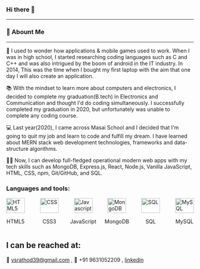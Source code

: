 ### Hi there 👋
---

<!--
**vsrathod39/vsrathod39** is a ✨ _special_ ✨ repository because its `README.md` (this file) appears on your GitHub profile.

Here are some ideas to get you started:

- 🔭 I’m currently working on ...
- 🌱 I’m currently learning ...
- 👯 I’m looking to collaborate on ...
- 🤔 I’m looking for help with ...
- 💬 Ask me about ...
- 📫 How to reach me: ...
- 😄 Pronouns: ...
- ⚡ Fun fact: ...
-->
### 🚀 Abount Me
---

🤔 I used to wonder how applications & mobile games used to work. When I was in high school, I started researching coding languages such as C and C++ and was also intrigued by the boom of android in the IT industry. In 2014, This was the time when I bought my first laptop with the aim that one day I will also create an application.

📚 With the mindset to learn more about computers and electronics, I decided to complete my graduation(B.tech) in Electronics and Communication and thought I'd do coding simultaneously. I successfully completed my graduation in 2020, but unfortunately was unable to complete any coding course.

💻 Last year(2020), I came across Masai School and I decided that I'm going to quit my job and learn to code and fulfill my dream. I have learned about MERN stack web development technologies, frameworks and data-structure algorithms.

🐱‍💻 Now, I can develop full-fledged operational modern web apps with my tech skills such as MongoDB, Express.js, React, Node.js, Vanilla JavaScript, HTML, CSS, npm, Git/GitHub, and SQL.

### Languages and tools:
<div
      style="display: flex; align-items: center; justify-content: space-between"
    >
      <div
        style="
          display: flex;
          align-items: center;
          flex-direction: column;
          width: 50;
        "
      >
        <img
          src="https://vikas.vercel.app/assets/img/html5-300x300.jpg"
          width="100%"
          height="40"
          alt="HTML5"
        />
        <p>HTML5</p>
      </div>
      <div
        style="
          display: flex;
          align-items: center;
          flex-direction: column;
          width: 50;
        "
      >
        <img
          src="https://vikas.vercel.app/assets/img/css3-300x300.jpg"
          width="100%"
          height="40"
          alt="CSS"
        />
        <p>CSS3</p>
      </div>
      <div
        style="
          display: flex;
          align-items: center;
          flex-direction: column;
          width: 50;
        "
      >
        <img
          src="https://vikas.vercel.app/assets/img/javascript_logo.png"
          width="100%"
          height="40"
          alt="Javascript"
        />
        <p>JavaScript</p>
      </div>
      <div
        style="
          display: flex;
          align-items: center;
          flex-direction: column;
          width: 50;
        "
      >
        <img
          src="https://vikas.vercel.app/assets/img/mongodb_logo.jpg"
          width="100%"
          height="40"
          alt="MongoDB"
        />
        <p>MongoDB</p>
      </div>
      <div
        style="
          display: flex;
          align-items: center;
          flex-direction: column;
          width: 50;
        "
      >
        <img
          src="https://vikas.vercel.app/assets/img/sql_logo.jpg"
          width="100%"
          height="40"
          alt="SQL"
        />
        <p>SQL</p>
      </div>
      <div
        style="
          display: flex;
          align-items: center;
          flex-direction: column;
          width: 50;
        "
      >
        <img
          src="https://vikas.vercel.app/assets/img/mysql-logo-1-300x300.jpg"
          width="100%"
          height="40"
          alt="MySQL"
        />
        <p>MySQL</p>
      </div>
    </div>

I can be reached at:
---

📧 vsrathod39@gmail.com , 📲 +91 9631052209 , [linkedin](https://www.linkedin.com/in/vikas-kumar39/)
<!-- ![linkedin](https://img.shields.io/badge/Linkedin-000000?style=for-the-badge&logo=Linkedin&logoColor=white) -->
